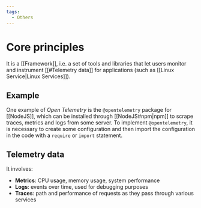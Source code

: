 ```yaml
---
tags:
  - Others
---
```

# Core principles
It is a [[Framework]], i.e. a set of tools and libraries that let users monitor and instrument [[#Telemetry data]] for applications (such as [[Linux Service|Linux Services]]).
## Example
One example of _Open Telemetry_ is the `@opentelemetry` package for [[NodeJS]], which can be installed through [[NodeJS#npm|npm]] to scrape traces, metrics and logs from some server.
To implement `@opentelemetry`, it is necessary to create some configuration and then import the configuration in the code with a `require` or `import` statement.
## Telemetry data
It involves:
- **Metrics**: CPU usage, memory usage, system performance
- **Logs**: events over time, used for debugging purposes
- **Traces**: path and performance of requests as they pass through various services
